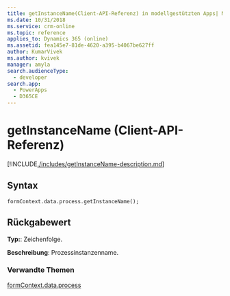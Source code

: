 ```yaml
---
title: getInstanceName(Client-API-Referenz) in modellgestützten Apps| MicrosoftDocs
ms.date: 10/31/2018
ms.service: crm-online
ms.topic: reference
applies_to: Dynamics 365 (online)
ms.assetid: fea145e7-81de-4620-a395-b4067be627ff
author: KumarVivek
ms.author: kvivek
manager: amyla
search.audienceType:
  - developer
search.app:
  - PowerApps
  - D365CE
---
```

# <a name="getinstancename-client-api-reference"></a>getInstanceName (Client-API-Referenz)



[!INCLUDE[./includes/getInstanceName-description.md](./includes/getInstanceName-description.md)]

## <a name="syntax"></a>Syntax

`formContext.data.process.getInstanceName();`

## <a name="return-value"></a>Rückgabewert

**Typ:**: Zeichenfolge. 

**Beschreibung**: Prozessinstanzenname.

### <a name="related-topics"></a>Verwandte Themen

[formContext.data.process](../../formContext-data-process.md)
 


